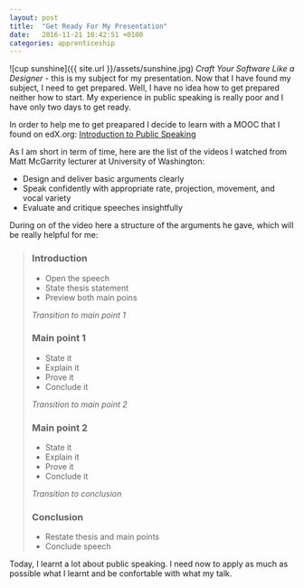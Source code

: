 ```yaml
---
layout: post
title:  "Get Ready For My Presentation"
date:   2016-11-21 10:42:51 +0100
categories: apprenticeship
---
```

![cup sunshine]({{ site.url }}/assets/sunshine.jpg)
*Craft Your Software Like a Designer* - this is my subject for my presentation.
Now that I have found my subject, I need to get prepared. Well, I have no idea
how to get prepared neither how to start. My experience in public speaking is
really poor and I have only two days to get ready.

In order to help me to get preapared I decide to learn with a MOOC that I found
on edX.org: [Introduction to Public Speaking](https://www.edx.org/course/introduction-public-speaking-uwashingtonx-comm220x2)

As I am short in term of time, here are the list of the videos I watched from
Matt McGarrity lecturer at University of Washington:

- Design and deliver basic arguments clearly
- Speak confidently with appropriate rate, projection, movement, and vocal variety
- Evaluate and critique speeches insightfully

During on of the video here a structure of the arguments he gave, which will be
really helpful for me:

> ### Introduction
> - Open the speech
> - State thesis statement
> - Preview both main poins
>
> *Transition to main point 1*
>
> ### Main point 1
> - State it
> - Explain it
> - Prove it
> - Conclude it
>
> *Transition to main point 2*
>
> ### Main point 2
> - State it
> - Explain it
> - Prove it
> - Conclude it
>
> *Transition to conclusion*
>
> ### Conclusion
> - Restate thesis and main points
> - Conclude speech

Today, I learnt a lot about public speaking. I need now to apply as much as
possible what I learnt and be confortable with what my talk.
